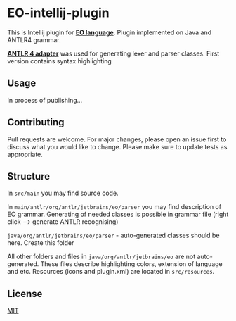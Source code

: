 # EO-intellij-plugin

This is Intellij plugin for **[EO language](https://github.com/objectionary/eo)**. Plugin implemented on Java and ANTLR4 grammar.

 **[ANTLR 4 adapter](https://github.com/antlr/antlr4-intellij-adaptor)** was used for generating lexer and parser classes.
First version contains syntax highlighting

## Usage
In process of publishing...
## Contributing
Pull requests are welcome. For major changes, please open an issue first to discuss what you would like to change.
Please make sure to update tests as appropriate.

## Structure
In `src/main` you may find source code.

In `main/antlr/org/antlr/jetbrains/eo/parser` you may find description of EO grammar.
Generating of needed classes is possible in grammar file (right click --> generate ANTLR recognising)

`java/org/antlr/jetbrains/eo/parser` - auto-generated classes should be here. Create this folder

All other folders and files in `java/org/antlr/jetbrains/eo` are not auto-generated. These files describe highlighting colors, extension of language and etc.
Resources (icons and plugin.xml) are located in `src/resources`.
## License
[MIT](https://choosealicense.com/licenses/mit/)